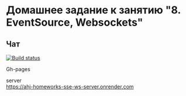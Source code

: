 # Домашнее задание к занятию "8. EventSource, Websockets"
## Чат
  
[![Build status](https://ci.appveyor.com/api/projects/status/vypfiu155liemuww?svg=true)](https://ci.appveyor.com/project/Nazgulius/ahj-homeworks-sse-ws-chat)
  
Gh-pages  
   
server  
https://ahj-homeworks-sse-ws-server.onrender.com  
